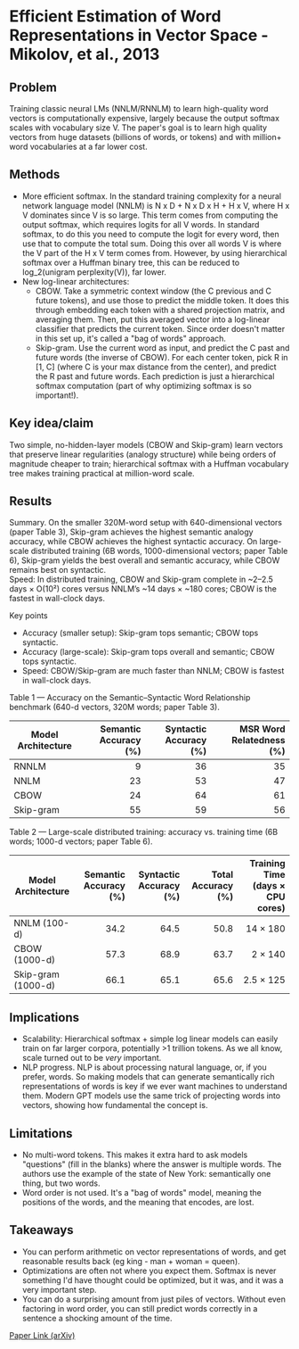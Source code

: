 # Efficient Estimation of Word Representations in Vector Space - Mikolov, et al., 2013

## Problem
Training classic neural LMs (NNLM/RNNLM) to learn high-quality word vectors is computationally expensive, largely because the output softmax scales with vocabulary size V. The paper's goal is to learn high quality vectors from huge datasets (billions of words, or tokens) and with million+ word vocabularies at a far lower cost.

## Methods
 - More efficient softmax. In the standard training complexity for a neural network language model (NNLM) is N x D + N x D x H + H x V, where H x V dominates since V is so large. This term comes from computing the output softmax, which requires logits for all V words. In standard softmax, to do this you need to compute the logit for every word, then use that to compute the total sum. Doing this over all words V is where the V part of the H x V term comes from. However, by using hierarchical softmax over a Huffman binary tree, this can be reduced to log_2(unigram perplexity(V)), far lower.
 - New log-linear architectures:
    - CBOW. Take a symmetric context window (the C previous and C future tokens), and use those to predict the middle token. It does this through embedding each token with a shared projection matrix, and averaging them. Then, put this averaged vector into a log-linear classifier that predicts the current token. Since order doesn't matter in this set up, it's called a "bag of words" approach.
    - Skip-gram. Use the current word as input, and predict the C past and future words (the inverse of CBOW). For each center token, pick R in [1, C] (where C is your max distance from the center), and predict the R past and future words. Each prediction is just a hierarchical softmax computation (part of why optimizing softmax is so important!).

## Key idea/claim
Two simple, no-hidden-layer models (CBOW and Skip-gram) learn vectors that preserve linear regularities (analogy structure) while being orders of magnitude cheaper to train; hierarchical softmax with a Huffman vocabulary tree makes training practical at million-word scale.

## Results

Summary. On the smaller 320M-word setup with 640-dimensional vectors (paper Table 3), Skip-gram achieves the highest semantic analogy accuracy, while CBOW achieves the highest syntactic accuracy. On large-scale distributed training (6B words, 1000-dimensional vectors; paper Table 6), Skip-gram yields the best overall and semantic accuracy, while CBOW remains best on syntactic.  
Speed: In distributed training, CBOW and Skip-gram complete in ~2–2.5 days × O(10²) cores versus NNLM’s ~14 days × ~180 cores; CBOW is the fastest in wall-clock days.

Key points
- Accuracy (smaller setup): Skip-gram tops semantic; CBOW tops syntactic.  
- Accuracy (large-scale): Skip-gram tops overall and semantic; CBOW tops syntactic.  
- Speed: CBOW/Skip-gram are much faster than NNLM; CBOW is fastest in wall-clock days.

Table 1 — Accuracy on the Semantic–Syntactic Word Relationship benchmark (640-d vectors, 320M words; paper Table 3).

| Model Architecture | Semantic Accuracy (%) | Syntactic Accuracy (%) | MSR Word Relatedness (%) |
|---|---:|---:|---:|
| RNNLM            | 9   | 36  | 35 |
| NNLM             | 23  | 53  | 47 |
| CBOW             | 24  | 64 | 61 |
| Skip-gram        | 55 | 59  | 56 |

Table 2 — Large-scale distributed training: accuracy vs. training time (6B words; 1000-d vectors; paper Table 6).

| Model Architecture      | Semantic Accuracy (%) | Syntactic Accuracy (%) | Total Accuracy (%) | Training Time (days × CPU cores) |
|---|---:|---:|---:|---:|
| NNLM (100-d)           | 34.2 | 64.5 | 50.8 | 14 × 180 |
| CBOW (1000-d)          | 57.3 | 68.9 | 63.7 | 2 × 140 |
| Skip-gram (1000-d)     | 66.1 | 65.1 | 65.6 | 2.5 × 125 |


## Implications
 - Scalability: Hierarchical softmax + simple log linear models can easily train on far larger corpora, potentially >1 trillion tokens. As we all know, scale turned out to be *very* important.
 - NLP progress. NLP is about processing natural language, or, if you prefer, words. So making models that can generate semantically rich representations of words is key if we ever want machines to understand them. Modern GPT models use the same trick of projecting words into vectors, showing how fundamental the concept is.

## Limitations
 - No multi-word tokens. This makes it extra hard to ask models "questions" (fill in the blanks) where the answer is multiple words. The authors use the example of the state of New York: semantically one thing, but two words.
 - Word order is not used. It's a "bag of words" model, meaning the positions of the words, and the meaning that encodes, are lost.

## Takeaways
 - You can perform arithmetic on vector representations of words, and get reasonable results back (eg king - man + woman = queen).
 - Optimizations are often not where you expect them. Softmax is never something I'd have thought could be optimized, but it was, and it was a very important step.
 - You can do a surprising amount from just piles of vectors. Without even factoring in word order, you can still predict words correctly in a sentence a shocking amount of the time.

 [Paper Link (arXiv)](https://arxiv.org/pdf/1301.3781)